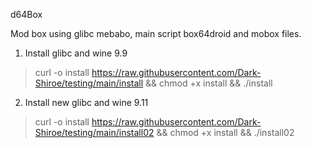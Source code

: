 d64Box

Mod box using glibc mebabo, main script box64droid and mobox files.

1. Install glibc and wine 9.9
> curl -o install https://raw.githubusercontent.com/Dark-Shiroe/testing/main/install && chmod +x install && ./install


2. Install new glibc and wine 9.11
> curl -o install https://raw.githubusercontent.com/Dark-Shiroe/testing/main/install02 && chmod +x install && ./install02
